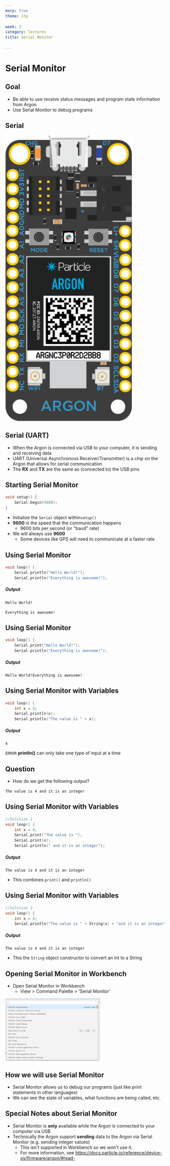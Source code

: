 ```yaml
---
marp: true
theme: itp

week: 3
category: lectures
title: Serial Monitor

---
```


<!-- headingDivider: 2 -->

# Serial Monitor

## Goal

- Be able to use receive status messages and program state information from Argon
- Use Serial Monitor to debug programs

## Serial

<img src="lecture_serial_monitor.assets/argon-top.png" alt="height:500px" style="width:400px" />

## Serial (UART)

- When the Argon is connected via USB to your computer, it is sending and receiving data
- UART (Universal Asynchronous Receiver/Transmitter) is a chip on the Argon that allows for serial communication
- The **RX** and **TX** are the same as (connected to) the USB pins

## Starting Serial Monitor

```c++
void setup() {
	Serial.begin(9600);
}
```

- Initialize the `Serial` object within`setup()`
- **9600** is the speed that the communication happens
  - 9600 bits per second (or "baud" rate)
- We will always use **9600** 
  - Some devices like GPS will need to communicate at a faster rate

## Using Serial Monitor

```c++
void loop() {
	Serial.println("Hello World!");
    Serial.println("Everything is awesome!");
```

##### Output

`Hello World!`

`Everything is awesome!`

## Using Serial Monitor

```c++
void loop() {
	Serial.print("Hello World!");
    Serial.println("Everything is awesome!");
```

##### Output

`Hello World!Everything is awesome!`

## Using Serial Monitor with Variables

```c++
void loop() {
	int x = 4;
    Serial.println(x);
    Serial.println("The value is " + x);
```

##### Output

`4`

`ERROR`  **println()** can only take one type of input at a time

## Question

- How do we get the following output?

`The value is 4 and it is an integer`

## Using Serial Monitor with Variables

```c++
//Solution 1
void loop() {
	int x = 4;
    Serial.print("The value is ");
    Serial.print(x);
    Serial.println(" and it is an integer");
```

##### Output

`The value is 4 and it is an integer`

- This combines `print()` and `println()`

## Using Serial Monitor with Variables

```c++
//Solution 2
void loop() {
	int x = 4;
    Serial.println("The value is " + String(x) + "and it is an integer");
```

##### Output

`The value is 4 and it is an integer`

- This the `String` object constructor to convert an int to a String

## Opening Serial Monitor in Workbench

- Open Serial Monitor in Workbench
  - View > Command Palette > 'Serial Monitor'

<img src="lecture_serial_monitor.assets/1565664078373.png" alt="width:300px" style="width:300px" />

## How we will use Serial Monitor

- Serial Monitor allows us to debug our programs (just like print statements in other languages)
- We can see the state of variables, what functions are being called, etc.

## Special Notes about Serial Monitor

- Serial Monitor is **only** available while the Argon is connected to your computer via USB
- Technically the Argon support **sending** data to the Argon via Serial Monitor (e.g. sending integer values)
  - This isn't supported in Workbench so we won't use it.
  - For more information, see https://docs.particle.io/reference/device-os/firmware/argon/#read-